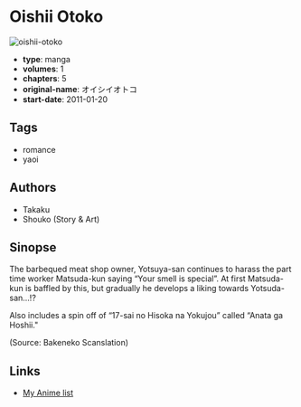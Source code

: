 # Oishii Otoko

![oishii-otoko](https://cdn.myanimelist.net/images/manga/2/96581.jpg)

-   **type**: manga
-   **volumes**: 1
-   **chapters**: 5
-   **original-name**: オイシイオトコ
-   **start-date**: 2011-01-20

## Tags

-   romance
-   yaoi

## Authors

-   Takaku
-   Shouko (Story & Art)

## Sinopse

The barbequed meat shop owner, Yotsuya-san continues to harass the part time worker Matsuda-kun saying “Your smell is special”. At first Matsuda-kun is baffled by this, but gradually he develops a liking towards Yotsuda-san…!?

Also includes a spin off of “17-sai no Hisoka na Yokujou” called “Anata ga Hoshii."

(Source: Bakeneko Scanslation)

## Links

-   [My Anime list](https://myanimelist.net/manga/55447/Oishii_Otoko)
